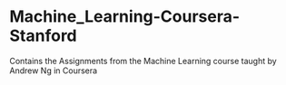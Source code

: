 # Machine_Learning-Coursera-Stanford
 Contains the Assignments from the Machine Learning course taught by Andrew Ng in Coursera
